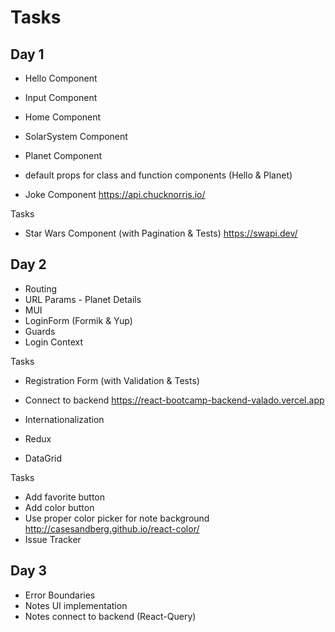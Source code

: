 # Tasks

## Day 1

- Hello Component
- Input Component
- Home Component
- SolarSystem Component
- Planet Component

- default props for class and function components (Hello & Planet)
- Joke Component
  https://api.chucknorris.io/

Tasks

- Star Wars Component (with Pagination & Tests)
  https://swapi.dev/

## Day 2

- Routing
- URL Params - Planet Details
- MUI
- LoginForm (Formik & Yup)
- Guards
- Login Context

Tasks

- Registration Form (with Validation & Tests)
- Connect to backend
  https://react-bootcamp-backend-valado.vercel.app

- Internationalization
- Redux
- DataGrid

Tasks

- Add favorite button
- Add color button
- Use proper color picker for note background
  http://casesandberg.github.io/react-color/
- Issue Tracker

## Day 3

- Error Boundaries
- Notes UI implementation
- Notes connect to backend (React-Query)
